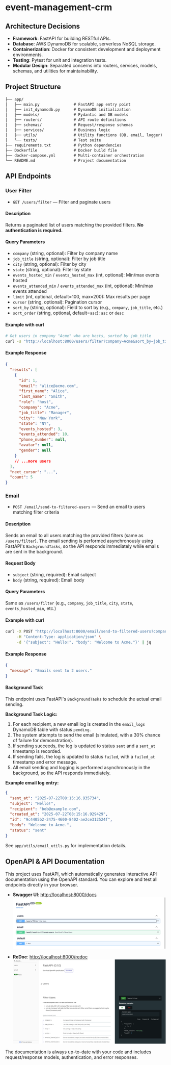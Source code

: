 # event-management-crm

## Architecture Decisions

- **Framework**: FastAPI for building RESTful APIs.
- **Database**: AWS DynamoDB for scalable, serverless NoSQL storage.
- **Containerization**: Docker for consistent development and deployment environments.
- **Testing**: Pytest for unit and integration tests.
- **Modular Design**: Separated concerns into routers, services, models, schemas, and utilities for maintainability.

## Project Structure

```
├── app/
│   ├── main.py               # FastAPI app entry point
│   ├── init_dynamodb.py      # DynamoDB initialization
│   ├── models/               # Pydantic and DB models
│   ├── routers/              # API route definitions
│   ├── schemas/              # Request/response schemas
│   ├── services/             # Business logic
│   ├── utils/                # Utility functions (DB, email, logger)
│   └── tests/                # Test suite
├── requirements.txt          # Python dependencies
├── Dockerfile                # Docker build file
├── docker-compose.yml        # Multi-container orchestration
└── README.md                 # Project documentation
```

## API Endpoints



### User Filter

- `GET /users/filter` — Filter and paginate users

#### Description
Returns a paginated list of users matching the provided filters. **No authentication is required.**

#### Query Parameters
- `company` (string, optional): Filter by company name
- `job_title` (string, optional): Filter by job title
- `city` (string, optional): Filter by city
- `state` (string, optional): Filter by state
- `events_hosted_min` / `events_hosted_max` (int, optional): Min/max events hosted
- `events_attended_min` / `events_attended_max` (int, optional): Min/max events attended
- `limit` (int, optional, default=100, max=200): Max results per page
- `cursor` (string, optional): Pagination cursor
- `sort_by` (string, optional): Field to sort by (e.g., `company`, `job_title`, etc.)
- `sort_order` (string, optional, default=`asc`): `asc` or `desc`

#### Example with curl

```sh
# Get users in company "Acme" who are hosts, sorted by job_title
curl -s "http://localhost:8000/users/filter?company=Acme&sort_by=job_title&role=host&limit=5" | jq
```

#### Example Response
```json
{
  "results": [
    {
      "id": 1,
      "email": "alice@acme.com",
      "first_name": "Alice",
      "last_name": "Smith",
      "role": "host",
      "company": "Acme",
      "job_title": "Manager",
      "city": "New York",
      "state": "NY",
      "events_hosted": 3,
      "events_attended": 10,
      "phone_number": null,
      "avatar": null,
      "gender": null
    }
    // ...more users
  ],
  "next_cursor": "...",
  "count": 5
}
```


### Email

- `POST /email/send-to-filtered-users` — Send an email to users matching filter criteria

#### Description
Sends an email to all users matching the provided filters (same as `/users/filter`). The email sending is performed asynchronously using FastAPI's `BackgroundTasks`, so the API responds immediately while emails are sent in the background.

#### Request Body
- `subject` (string, required): Email subject
- `body` (string, required): Email body

#### Query Parameters
Same as `/users/filter` (e.g., `company`, `job_title`, `city`, `state`, `events_hosted_min`, etc.)

#### Example with curl
```sh
curl -X POST "http://localhost:8000/email/send-to-filtered-users?company=Acme&limit=2" \
     -H "Content-Type: application/json" \
     -d '{"subject": "Hello!", "body": "Welcome to Acme."}' | jq
```

#### Example Response
```json
{
  "message": "Emails sent to 2 users."
}
```

#### Background Task
This endpoint uses FastAPI's `BackgroundTasks` to schedule the actual email sending. 


**Background Task Logic:**

1. For each recipient, a new email log is created in the `email_logs` DynamoDB table with status `pending`.
2. The system attempts to send the email (simulated, with a 30% chance of failure for demonstration).
3. If sending succeeds, the log is updated to status `sent` and a `sent_at` timestamp is recorded.
4. If sending fails, the log is updated to status `failed`, with a `failed_at` timestamp and error message.
5. All email sending and logging is performed asynchronously in the background, so the API responds immediately.

**Example email log entry:**
```json
{
  "sent_at": "2025-07-22T08:15:16.935734",
  "subject": "Hello!",
  "recipient": "bob@example.com",
  "created_at": "2025-07-22T08:15:16.929429",
  "id": "9c4405b2-2475-4600-8402-ae2ce312524f",
  "body": "Welcome to Acme.",
  "status": "sent"
}
```

See `app/utils/email_utils.py` for implementation details.

## OpenAPI & API Documentation

This project uses FastAPI, which automatically generates interactive API documentation using the OpenAPI standard. You can explore and test all endpoints directly in your browser.

- **Swagger UI**: [http://localhost:8000/docs](http://localhost:8000/docs)
![alt text](screenshoots/Swagger.png)


- **ReDoc**: [http://localhost:8000/redoc](http://localhost:8000/redoc)
![alt text](screenshoots/ReDoc.png)

The documentation is always up-to-date with your code and includes request/response models, authentication, and error responses.
